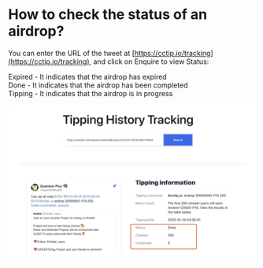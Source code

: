 # How to check the status of an airdrop?

You can enter the URL of the tweet at [https://cctip.io/tracking](https://cctip.io/tracking), and click on Enquire to view Status:

Expired - It indicates that the airdrop has expired  
Done - It indicates that the airdrop has been completed  
Tipping - It indicates that the airdrop is in progress

![](../../.gitbook/assets/image%20%2848%29.png)

## 

